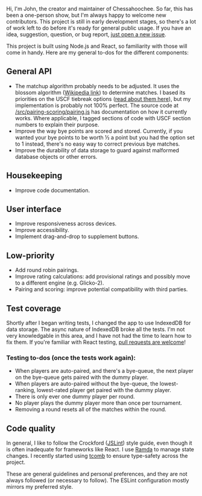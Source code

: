 Hi, I'm John, the creator and maintainer of Chessahoochee. So far, this has been a one-person show, but I'm always happy to welcome new contributors. This project is still in early development stages, so there's a lot of work left to do before it's ready for general public usage. If you have an idea, suggestion, question, or bug report, [just open a new issue](https://github.com/johnridesabike/chessahoochee/issues).

This project is built using Node.js and React, so familiarity with those will come in handy. Here are my general to-dos for the different components:

## General API

- The matchup algorithm probably needs to be adjusted. It uses the blossom algorithm ([Wikipedia link](https://en.wikipedia.org/wiki/Blossom_algorithm)) to determine matches. I based its priorities on the USCF tiebreak options ([read about them here](http://www.uschess.org/content/view/7752/369/)), but my implementation is probably not 100% perfect. The source code at [/src/pairing-scoring/pairing.js](https://github.com/johnridesabike/chessahoochee/blob/master/src/pairing-scoring/pairing.js) has documentation on how it currently works. Where applicable, I tagged sections of code with USCF section numbers to explain their purpose.
- Improve the way bye points are scored and stored. Currently, if you wanted your bye points to be worth ½ a point but you had the option set to 1 instead, there's no easy way to correct previous bye matches.
- Improve the durability of data storage to guard against malformed database objects or other errors.

## Housekeeping

- Improve code documentation.

## User interface

- Improve responsiveness across devices.
- Improve accessibility.
- Implement drag-and-drop to supplement buttons.

## Low-priority

- Add round robin pairings.
- Improve rating calculations: add provisional ratings and possibly move to a different engine (e.g. Glicko-2).
- Pairing and scoring: improve potential compatibility with third parties.

## Test coverage

Shortly after I began writing tests, I changed the app to use IndexedDB for data storage. The async nature of IndexedDB broke all the tests. I'm not very knowledgable in this area, and I have not had the time to learn how to fix them. If you're familiar with React testing, [pull requests are welcome](https://github.com/johnridesabike/chessahoochee/pulls)!

### Testing to-dos (once the tests work again): 

- When players are auto-paired, and there's a bye-queue, the next player on the bye-queue gets paired with the dummy player.
- When players are auto-paired without the bye-queue, the lowest-ranking, lowest-rated player get paired with the dummy player.
- There is only ever one dummy player per round.
- No player plays the dummy player more than once per tournament.
- Removing a round resets all of the matches within the round.

## Code quality

In general, I like to follow the Crockford ([JSLint](https://www.jslint.com)) style guide, even though it is often inadequate for frameworks like React. I use [Ramda](https://ramdajs.com/) to manage state changes. I recently started using [tcomb](https://github.com/gcanti/tcomb) to ensure type-safety across the project.

These are general guidelines and personal preferences, and they are not always followed (or necessary to follow). The ESLint configuration mostly mirrors my preferred style.
